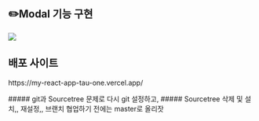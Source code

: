 <p>
  <h2>✏️Modal 기능 구현</h2>
</p>

<p>
  <img src=https://github.com/engelhyunji/my-react-app/assets/145903783/f54e1327-c0d3-48d7-a91d-c1b8cfba18d3>

</p>

<h2>배포 사이트</h2>
<p>
  https://my-react-app-tau-one.vercel.app/
</p>
##### git과 Sourcetree 문제로 다시 git 설정하고, 
##### Sourcetree 삭제 및 설치,, 재설정,, 브랜치 협업하기 전에는 master로 올리잣

